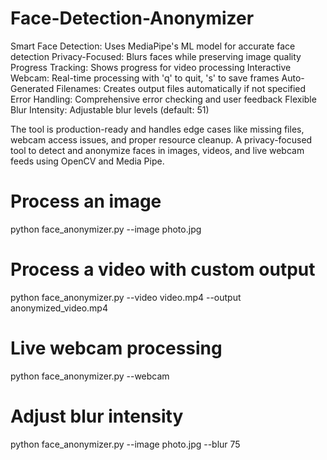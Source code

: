 # Face-Detection-Anonymizer
Smart Face Detection: Uses MediaPipe's ML model for accurate face detection
Privacy-Focused: Blurs faces while preserving image quality
Progress Tracking: Shows progress for video processing
Interactive Webcam: Real-time processing with 'q' to quit, 's' to save frames
Auto-Generated Filenames: Creates output files automatically if not specified
Error Handling: Comprehensive error checking and user feedback
Flexible Blur Intensity: Adjustable blur levels (default: 51)

The tool is production-ready and handles edge cases like missing files, webcam access issues, and proper resource cleanup. A privacy-focused tool to detect and anonymize faces in images, videos, and live webcam feeds using OpenCV and Media Pipe.
# Process an image
python face_anonymizer.py --image photo.jpg

# Process a video with custom output
python face_anonymizer.py --video video.mp4 --output anonymized_video.mp4

# Live webcam processing
python face_anonymizer.py --webcam

# Adjust blur intensity
python face_anonymizer.py --image photo.jpg --blur 75
